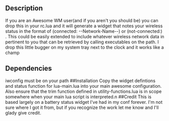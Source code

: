 ## Description
  If you are an Awesome WM user(and if you aren't you should be) you can drop this in your rc.lua and it will 
  generate a widget that notes your wireless status in the format of (connected: --Network-Name--) or (not-connected:)
  . This could be easily extended to include whatever wireless network data in pertinent to you that can be retrieved by calling
  executables on the path. I drop this little bugger on my system tray next to the clock and it works like a champ
## Dependencies
  iwconfig must be on your path
##Installation
  Copy the widget defintions and status function for lua-main.lua into your main awesome configuration. Also ensure
that the trim function defined in utility-functions.lua is in scope somewhere when your main lua script is interpreted.n
##Credit
  This is based largely on a battery status widget I've had in my conf forever. I'm not sure where I got it from, 
  but if you recognize the work let me know and I'll glady give credit.